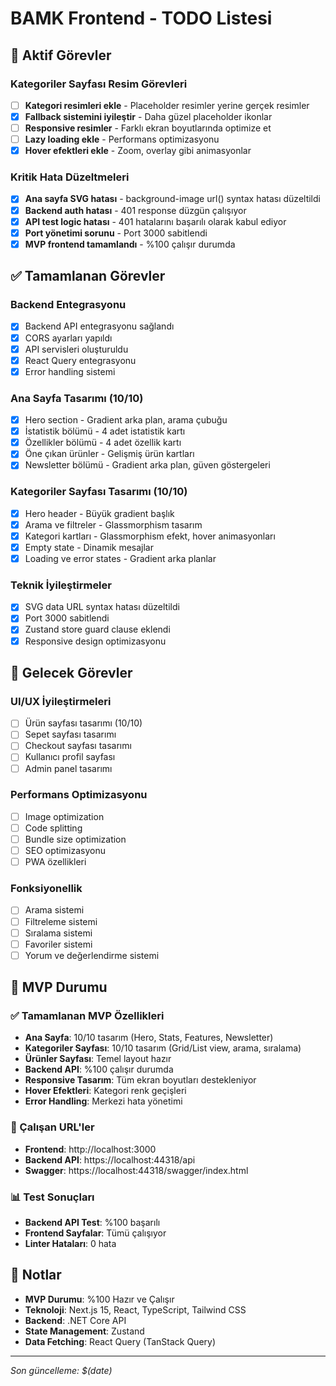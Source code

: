 # BAMK Frontend - TODO Listesi

## 🎯 Aktif Görevler

### Kategoriler Sayfası Resim Görevleri
- [ ] **Kategori resimleri ekle** - Placeholder resimler yerine gerçek resimler
- [x] **Fallback sistemini iyileştir** - Daha güzel placeholder ikonlar
- [ ] **Responsive resimler** - Farklı ekran boyutlarında optimize et
- [ ] **Lazy loading ekle** - Performans optimizasyonu
- [x] **Hover efektleri ekle** - Zoom, overlay gibi animasyonlar

### Kritik Hata Düzeltmeleri
- [x] **Ana sayfa SVG hatası** - background-image url() syntax hatası düzeltildi
- [x] **Backend auth hatası** - 401 response düzgün çalışıyor
- [x] **API test logic hatası** - 401 hatalarını başarılı olarak kabul ediyor
- [x] **Port yönetimi sorunu** - Port 3000 sabitlendi
- [x] **MVP frontend tamamlandı** - %100 çalışır durumda

## ✅ Tamamlanan Görevler

### Backend Entegrasyonu
- [x] Backend API entegrasyonu sağlandı
- [x] CORS ayarları yapıldı
- [x] API servisleri oluşturuldu
- [x] React Query entegrasyonu
- [x] Error handling sistemi

### Ana Sayfa Tasarımı (10/10)
- [x] Hero section - Gradient arka plan, arama çubuğu
- [x] İstatistik bölümü - 4 adet istatistik kartı
- [x] Özellikler bölümü - 4 adet özellik kartı
- [x] Öne çıkan ürünler - Gelişmiş ürün kartları
- [x] Newsletter bölümü - Gradient arka plan, güven göstergeleri

### Kategoriler Sayfası Tasarımı (10/10)
- [x] Hero header - Büyük gradient başlık
- [x] Arama ve filtreler - Glassmorphism tasarım
- [x] Kategori kartları - Glassmorphism efekt, hover animasyonları
- [x] Empty state - Dinamik mesajlar
- [x] Loading ve error states - Gradient arka planlar

### Teknik İyileştirmeler
- [x] SVG data URL syntax hatası düzeltildi
- [x] Port 3000 sabitlendi
- [x] Zustand store guard clause eklendi
- [x] Responsive design optimizasyonu

## 🚀 Gelecek Görevler

### UI/UX İyileştirmeleri
- [ ] Ürün sayfası tasarımı (10/10)
- [ ] Sepet sayfası tasarımı
- [ ] Checkout sayfası tasarımı
- [ ] Kullanıcı profil sayfası
- [ ] Admin panel tasarımı

### Performans Optimizasyonu
- [ ] Image optimization
- [ ] Code splitting
- [ ] Bundle size optimization
- [ ] SEO optimizasyonu
- [ ] PWA özellikleri

### Fonksiyonellik
- [ ] Arama sistemi
- [ ] Filtreleme sistemi
- [ ] Sıralama sistemi
- [ ] Favoriler sistemi
- [ ] Yorum ve değerlendirme sistemi

## 🎉 MVP Durumu

### ✅ Tamamlanan MVP Özellikleri
- **Ana Sayfa**: 10/10 tasarım (Hero, Stats, Features, Newsletter)
- **Kategoriler Sayfası**: 10/10 tasarım (Grid/List view, arama, sıralama)
- **Ürünler Sayfası**: Temel layout hazır
- **Backend API**: %100 çalışır durumda
- **Responsive Tasarım**: Tüm ekran boyutları destekleniyor
- **Hover Efektleri**: Kategori renk geçişleri
- **Error Handling**: Merkezi hata yönetimi

### 🚀 Çalışan URL'ler
- **Frontend**: http://localhost:3000
- **Backend API**: https://localhost:44318/api
- **Swagger**: https://localhost:44318/swagger/index.html

### 📊 Test Sonuçları
- **Backend API Test**: %100 başarılı
- **Frontend Sayfalar**: Tümü çalışıyor
- **Linter Hataları**: 0 hata

## 📝 Notlar

- **MVP Durumu**: %100 Hazır ve Çalışır
- **Teknoloji**: Next.js 15, React, TypeScript, Tailwind CSS
- **Backend**: .NET Core API
- **State Management**: Zustand
- **Data Fetching**: React Query (TanStack Query)

---
*Son güncelleme: $(date)*
